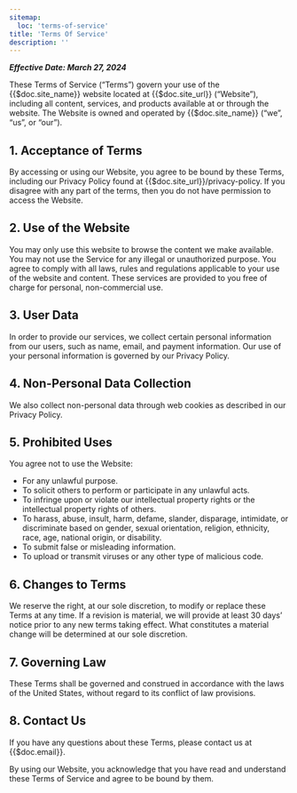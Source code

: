 ```yaml
---
sitemap:
  loc: 'terms-of-service'
title: 'Terms Of Service'
description: ''
---
```

***Effective Date: March 27, 2024***

These Terms of Service (“Terms”) govern your use of the {{$doc.site_name}} website located at {{$doc.site_url}} (“Website”), including all content, services, and products available at or through the website. The Website is owned and operated by {{$doc.site_name}} (“we”, “us”, or “our”).

## 1. Acceptance of Terms
By accessing or using our Website, you agree to be bound by these Terms, including our Privacy Policy found at {{$doc.site_url}}/privacy-policy. If you disagree with any part of the terms, then you do not have permission to access the Website.

## 2. Use of the Website
You may only use this website to browse the content we make available. You may not use the Service for any illegal or unauthorized purpose. You agree to comply with all laws, rules and regulations applicable to your use of the website and content. These services are provided to you free of charge for personal, non-commercial use.

## 3. User Data
In order to provide our services, we collect certain personal information from our users, such as name, email, and payment information. Our use of your personal information is governed by our Privacy Policy.

## 4. Non-Personal Data Collection
We also collect non-personal data through web cookies as described in our Privacy Policy.

## 5. Prohibited Uses
You agree not to use the Website:

- For any unlawful purpose.
- To solicit others to perform or participate in any unlawful acts.
- To infringe upon or violate our intellectual property rights or the intellectual property rights of others.
- To harass, abuse, insult, harm, defame, slander, disparage, intimidate, or discriminate based on gender, sexual orientation, religion, ethnicity, race, age, national origin, or disability.
- To submit false or misleading information.
- To upload or transmit viruses or any other type of malicious code.

## 6. Changes to Terms
We reserve the right, at our sole discretion, to modify or replace these Terms at any time. If a revision is material, we will provide at least 30 days’ notice prior to any new terms taking effect. What constitutes a material change will be determined at our sole discretion.

## 7. Governing Law
These Terms shall be governed and construed in accordance with the laws of the United States, without regard to its conflict of law provisions.

## 8. Contact Us
If you have any questions about these Terms, please contact us at {{$doc.email}}.

By using our Website, you acknowledge that you have read and understand these Terms of Service and agree to be bound by them.